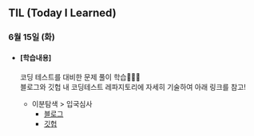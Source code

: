 ## TIL (Today I Learned)

### 6월 15일 (화)

- #### [학습내용]
  
  코딩 테스트를 대비한 문제 풀이 학습🧑🏻‍💻   
  블로그와 깃헙 내 코딩테스트 레파지토리에 자세히 기술하여 아래 링크를 참고!
  
  - 이분탐색 > 입국심사
    - [블로그](https://green1229.tistory.com/141)
    - [깃헙](https://github.com/GREENOVER/CodingTest/tree/main/입국심사)

